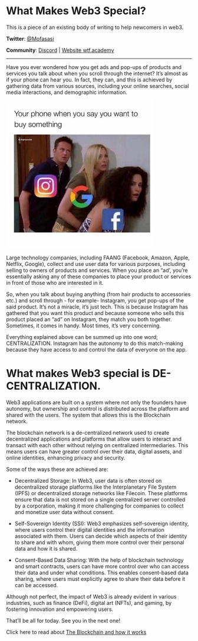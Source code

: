# What Makes Web3 Special?

This is a piece of an existing body of writing to help newcomers in web3. 

**Twitter**: [@Mofasasi](https://twitter.com/mofasasi)

**Community**: [Discord](https://discord.gg/NszjsvgqkX) | [Website wtf.academy](https://wtf.academy)  

-----

Have you ever wondered how you get ads and pop-ups of products and services you talk about when you scroll through the internet? It’s almost as if your phone can hear you. In fact, they can, and this is achieved by gathering data from various sources, including your online searches, social media interactions, and demographic information.

![Listener](./img/12-1.jpg)

Large technology companies, including FAANG (Facebook, Amazon, Apple, Netflix, Google), collect and use user data for various purposes, including selling to owners of products and services. When you place an “ad’, you’re essentially asking any of these companies to place your product or services in front of those who are interested in it.

So, when you talk about buying anything (from hair products to accessories etc.) and scroll through - for example- Instagram, you get pop-ups of the said product. It’s not a miracle, it’s just tech. This is because Instagram has gathered that you want this product and because someone who sells this product placed an “ad” on Instagram, they match you both together. Sometimes, it comes in handy. Most times, it’s very concerning.

Everything explained above can be summed up into one word; CENTRALIZATION. Instagram has the autonomy to do this match-making because they have access to and control the data of everyone on the app.

# What makes Web3 special is DE-CENTRALIZATION.

Web3 applications are built on a system where not only the founders have autonomy, but ownership and control is distributed across the platform and shared with the users. The system that allows this is the Blockchain network. 

The blockchain network is a de-centralized network used to create decentralized applications and platforms that allow users to interact and transact with each other without relying on centralized intermediaries. This means users can have greater control over their data, digital assets, and online identities, enhancing privacy and security.

Some of the ways these are achieved are: 

- Decentralized Storage: In Web3, user data is often stored on decentralized storage platforms like the Interplanetary File System (IPFS) or decentralized storage networks like Filecoin. These platforms ensure that data is not stored on a single centralized server controlled by a corporation, making it more challenging for companies to collect and monetize user data without consent.

- Self-Sovereign Identity (SSI): Web3 emphasizes self-sovereign identity, where users control their digital identities and the information associated with them. Users can decide which aspects of their identity to share and with whom, giving them more control over their personal data and how it is shared.

- Consent-Based Data Sharing: With the help of blockchain technology and smart contracts, users can have more control over who can access their data and under what conditions. This enables consent-based data sharing, where users must explicitly agree to share their data before it can be accessed.

Although not perfect, the impact of Web3 is already evident in various industries, such as finance (DeFi), digital art (NFTs), and gaming, by fostering innovation and empowering users. 

That’ll be all for today. See you in the next one!

Click here to read about [The Blockchain and how it works](https://github.com/WTFAcademy/WTF-Blog/tree/main/TheMorphing500/02%20-%20The%20Blockchain%20and%20How%20it%20Works)

